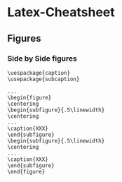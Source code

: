 # Latex-Cheatsheet


## Figures

### Side by Side figures

```
\uespackage{caption}
\usepackage{subcaption}

...
\begin{figure}
\centering
\begin{subfigure}{.5\linewidth}
\centering
...
\caption{XXX}
\end{subfigure}
\begin{subfigure}{.5\linewidth}
\centering
...
\caption{XXX}
\end{subfigure}
\end{figure}
```

